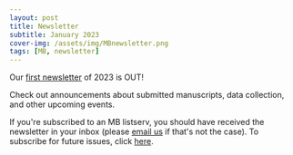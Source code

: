 ```yaml
---
layout: post
title: Newsletter
subtitle: January 2023
cover-img: /assets/img/MBnewsletter.png
tags: [MB, newsletter]
---
```


Our [first newsletter](https://mailchi.mp/6a7f7f100692/mb-newsletter-jan2023) of 2023 is OUT! 

Check out announcements about submitted manuscripts, data collection, and other upcoming events. 

If you're subscribed to an MB listserv, you should have received the newsletter in your inbox (please [email us](mailto:manybabiesconsortium@gmail.com) if that's not the case). To subscribe for future issues, click [here](https://t.co/7zxifYO7qN?amp=1).